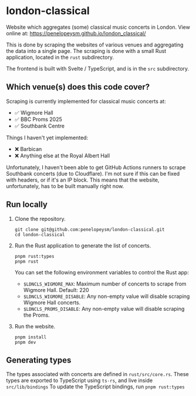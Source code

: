 # london-classical

Website which aggregates (some) classical music concerts in London.
View online at: https://penelopeysm.github.io/london_classical/

This is done by scraping the websites of various venues and aggregating the data into a single page.
The scraping is done with a small Rust application, located in the `rust` subdirectory.

The frontend is built with Svelte / TypeScript, and is in the `src` subdirectory.

## Which venue(s) does this code cover?

Scraping is currently implemented for classical music concerts at:

- ✅ Wigmore Hall
- ✅ BBC Proms 2025
- ✅ Southbank Centre

Things I haven't yet implemented:

- ❌ Barbican
- ❌ Anything else at the Royal Albert Hall

Unfortunately, I haven't been able to get GitHub Actions runners to scrape Southbank concerts (due to Cloudflare).
I'm not sure if this can be fixed with headers, or if it's an IP block.
This means that the website, unfortunately, has to be built manually right now.

## Run locally

1. Clone the repository.

   ```
   git clone git@github.com:penelopeysm/london-classical.git
   cd london-classical
   ```

2. Run the Rust application to generate the list of concerts.

   ```
   pnpm rust:types
   pnpm rust
   ```

   You can set the following environment variables to control the Rust app:
    - `$LDNCLS_WIGMORE_MAX`: Maximum number of concerts to scrape from Wigmore Hall. Default: 220
    - `$LDNCLS_WIGMORE_DISABLE`: Any non-empty value will disable scraping Wigmore Hall concerts.
    - `$LDNCLS_PROMS_DISABLE`: Any non-empty value will disable scraping the Proms.

3. Run the website.

   ```
   pnpm install
   pnpm dev
   ```

## Generating types

The types associated with concerts are defined in `rust/src/core.rs`.
These types are exported to TypeScript using `ts-rs`, and live inside `src/lib/bindings`
To update the TypeScript bindings, run `pnpm rust:types`
